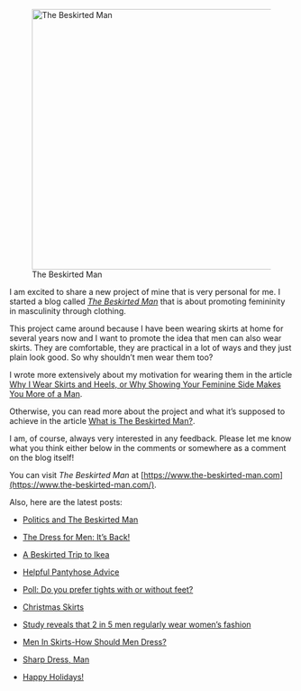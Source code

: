 <figure><img loading="lazy" decoding="async" src="avatar.jpg" alt="The Beskirted Man" style="width:462px;height:462px"><figcaption>The Beskirted Man</figcaption></figure>

I am excited to share a new project of mine that is very personal for me. I started a blog called *[The Beskirted Man](https://www.the-beskirted-man.com/)* that is about promoting femininity in masculinity through clothing.

This project came around because I have been wearing skirts at home for several years now and I want to promote the idea that men can also wear skirts. They are comfortable, they are practical in a lot of ways and they just plain look good. So why shouldn’t men wear them too?

I wrote more extensively about my motivation for wearing them in the article [Why I Wear Skirts and Heels, or Why Showing Your Feminine Side Makes You More of a Man](https://www.the-beskirted-man.com/skirts-and-dresses/why-i-wear-skirts-and-heels-or-why-showing-your-feminine-side-makes-you-more-of-a-man/).

Otherwise, you can read more about the project and what it’s supposed to achieve in the article [What is The Beskirted Man?](https://www.the-beskirted-man.com/general/what-is-the-beskirted-man/).

I am, of course, always very interested in any feedback. Please let me know what you think either below in the comments or somewhere as a comment on the blog itself!

You can visit *The Beskirted Man* at [https://www.the-beskirted-man.com](https://www.the-beskirted-man.com/).

Also, here are the latest posts:

-   [Politics and The Beskirted Man](https://www.the-beskirted-man.com/general/politics-and-the-beskirted-man/)
    
-   [The Dress for Men: It’s Back!](https://www.the-beskirted-man.com/in-the-media/the-dress-for-men-its-back/)
    
-   [A Beskirted Trip to Ikea](https://www.the-beskirted-man.com/in-public/a-beskirted-trip-to-ikea/)
    
-   [Helpful Pantyhose Advice](https://www.the-beskirted-man.com/in-the-media/helpful-pantyhose-advice/)
    
-   [Poll: Do you prefer tights with or without feet?](https://www.the-beskirted-man.com/polls/poll-do-you-prefer-tights-with-or-without-feet/)
    
-   [Christmas Skirts](https://www.the-beskirted-man.com/skirts-and-dresses/christmas-skirts/)
    
-   [Study reveals that 2 in 5 men regularly wear women’s fashion](https://www.the-beskirted-man.com/in-the-media/study-reveals-that-2-in-5-men-regularly-wear-womens-fashion/)
    
-   [Men In Skirts-How Should Men Dress?](https://www.the-beskirted-man.com/in-the-media/men-in-skirts-how-should-men-dress/)
    
-   [Sharp Dress, Man](https://www.the-beskirted-man.com/in-the-media/sharp-dress-man/)
    
-   [Happy Holidays!](https://www.the-beskirted-man.com/general/happy-holidays-2024/)